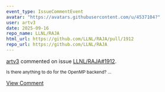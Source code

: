 ```yaml
---
event_type: IssueCommentEvent
avatar: "https://avatars.githubusercontent.com/u/4537104?"
user: artv3
date: 2025-09-16
repo_name: LLNL/RAJA
html_url: https://github.com/LLNL/RAJA/pull/1912
repo_url: https://github.com/LLNL/RAJA
---
```


<a href='https://github.com/artv3' target='_blank'>artv3</a> commented on issue <a href='https://github.com/LLNL/RAJA/pull/1912' target='_blank'>LLNL/RAJA#1912</a>.

<small>Is there anything to do for the OpenMP backend? ...</small>

<a href='https://github.com/LLNL/RAJA/pull/1912' target='_blank'>View Comment</a>